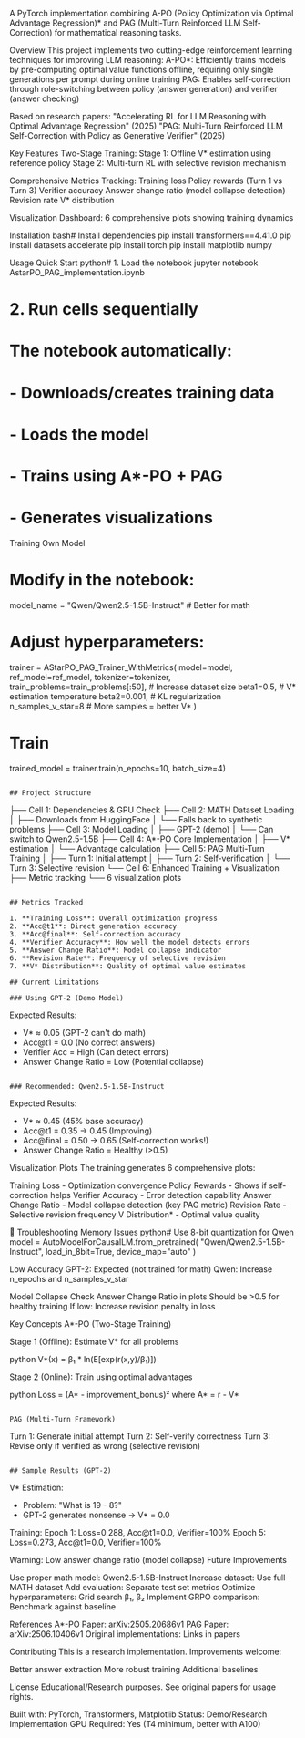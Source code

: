 A PyTorch implementation combining A-PO (Policy Optimization via Optimal Advantage Regression)* and PAG (Multi-Turn Reinforced LLM Self-Correction) for mathematical reasoning tasks.

Overview
This project implements two cutting-edge reinforcement learning techniques for improving LLM reasoning:
A-PO*: Efficiently trains models by pre-computing optimal value functions offline, requiring only single generations per prompt during online training
PAG: Enables self-correction through role-switching between policy (answer generation) and verifier (answer checking)

Based on research papers:
"Accelerating RL for LLM Reasoning with Optimal Advantage Regression" (2025)
"PAG: Multi-Turn Reinforced LLM Self-Correction with Policy as Generative Verifier" (2025)

Key Features
Two-Stage Training:
Stage 1: Offline V* estimation using reference policy
Stage 2: Multi-turn RL with selective revision mechanism

Comprehensive Metrics Tracking:
Training loss
Policy rewards (Turn 1 vs Turn 3)
Verifier accuracy
Answer change ratio (model collapse detection)
Revision rate
V* distribution


Visualization Dashboard: 6 comprehensive plots showing training dynamics

Installation
bash# Install dependencies
pip install transformers==4.41.0
pip install datasets accelerate
pip install torch
pip install matplotlib numpy

Usage
Quick Start
python# 1. Load the notebook
jupyter notebook AstarPO_PAG_implementation.ipynb

# 2. Run cells sequentially
# The notebook automatically:
#    - Downloads/creates training data
#    - Loads the model
#    - Trains using A*-PO + PAG
#    - Generates visualizations
Training Own Model
# Modify in the notebook:
model_name = "Qwen/Qwen2.5-1.5B-Instruct"  # Better for math

# Adjust hyperparameters:
trainer = AStarPO_PAG_Trainer_WithMetrics(
    model=model,
    ref_model=ref_model,
    tokenizer=tokenizer,
    train_problems=train_problems[:50],  # Increase dataset size
    beta1=0.5,      # V* estimation temperature
    beta2=0.001,    # KL regularization
    n_samples_v_star=8  # More samples = better V*
)

# Train
trained_model = trainer.train(n_epochs=10, batch_size=4)
```

## Project Structure
```
├── Cell 1: Dependencies & GPU Check
├── Cell 2: MATH Dataset Loading
│   ├── Downloads from HuggingFace
│   └── Falls back to synthetic problems
├── Cell 3: Model Loading
│   ├── GPT-2 (demo)
│   └── Can switch to Qwen2.5-1.5B
├── Cell 4: A*-PO Core Implementation
│   ├── V* estimation
│   └── Advantage calculation
├── Cell 5: PAG Multi-Turn Training
│   ├── Turn 1: Initial attempt
│   ├── Turn 2: Self-verification
│   └── Turn 3: Selective revision
└── Cell 6: Enhanced Training + Visualization
    ├── Metric tracking
    └── 6 visualization plots
```

## Metrics Tracked

1. **Training Loss**: Overall optimization progress
2. **Acc@t1**: Direct generation accuracy
3. **Acc@final**: Self-correction accuracy
4. **Verifier Accuracy**: How well the model detects errors
5. **Answer Change Ratio**: Model collapse indicator
6. **Revision Rate**: Frequency of selective revision
7. **V* Distribution**: Quality of optimal value estimates

## Current Limitations

### Using GPT-2 (Demo Model)
```
Expected Results:
- V* ≈ 0.05 (GPT-2 can't do math)
- Acc@t1 = 0.0 (No correct answers)
- Verifier Acc = High (Can detect errors)
- Answer Change Ratio = Low (Potential collapse)
```

### Recommended: Qwen2.5-1.5B-Instruct
```
Expected Results:
- V* ≈ 0.45 (45% base accuracy)
- Acc@t1 = 0.35 → 0.45 (Improving)
- Acc@final = 0.50 → 0.65 (Self-correction works!)
- Answer Change Ratio = Healthy (>0.5)

Visualization Plots
The training generates 6 comprehensive plots:

Training Loss - Optimization convergence
Policy Rewards - Shows if self-correction helps
Verifier Accuracy - Error detection capability
Answer Change Ratio - Model collapse detection (key PAG metric)
Revision Rate - Selective revision frequency
V Distribution* - Optimal value quality

🔧 Troubleshooting
Memory Issues
python# Use 8-bit quantization for Qwen
model = AutoModelForCausalLM.from_pretrained(
    "Qwen/Qwen2.5-1.5B-Instruct",
    load_in_8bit=True,
    device_map="auto"
)

Low Accuracy
GPT-2: Expected (not trained for math)
Qwen: Increase n_epochs and n_samples_v_star

Model Collapse
Check Answer Change Ratio in plots
Should be >0.5 for healthy training
If low: Increase revision penalty in loss

Key Concepts
A*-PO (Two-Stage Training)

Stage 1 (Offline): Estimate V* for all problems

python   V*(x) = β₁ * ln(E[exp(r(x,y)/β₁)])

Stage 2 (Online): Train using optimal advantages

python   Loss = (A* - improvement_bonus)²
   where A* = r - V*
```

PAG (Multi-Turn Framework)
```
Turn 1: Generate initial attempt
Turn 2: Self-verify correctness
Turn 3: Revise only if verified as wrong (selective revision)
```

## Sample Results (GPT-2)
```
V* Estimation:
- Problem: "What is 19 - 8?"
- GPT-2 generates nonsense → V* = 0.0

Training:
Epoch 1: Loss=0.288, Acc@t1=0.0, Verifier=100%
Epoch 5: Loss=0.273, Acc@t1=0.0, Verifier=100%

Warning: Low answer change ratio (model collapse)
Future Improvements

Use proper math model: Qwen2.5-1.5B-Instruct
Increase dataset: Use full MATH dataset
Add evaluation: Separate test set metrics
Optimize hyperparameters: Grid search β₁, β₂
Implement GRPO comparison: Benchmark against baseline

References
A*-PO Paper: arXiv:2505.20686v1
PAG Paper: arXiv:2506.10406v1
Original implementations: Links in papers

Contributing
This is a research implementation. Improvements welcome:

Better answer extraction
More robust training
Additional baselines

License
Educational/Research purposes. See original papers for usage rights.

Built with: PyTorch, Transformers, Matplotlib
Status: Demo/Research Implementation
GPU Required: Yes (T4 minimum, better with A100)
